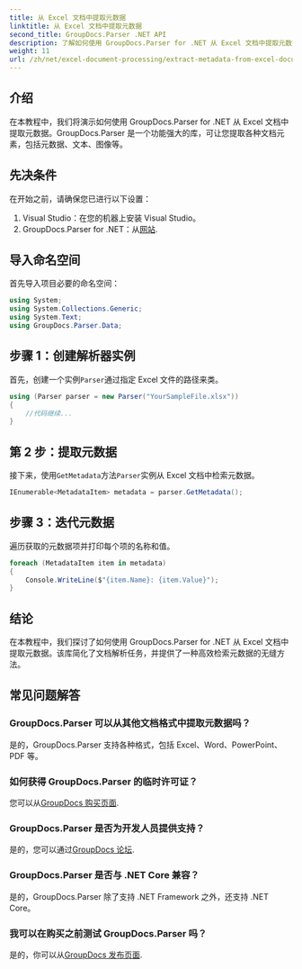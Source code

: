 ```yaml
---
title: 从 Excel 文档中提取元数据
linktitle: 从 Excel 文档中提取元数据
second_title: GroupDocs.Parser .NET API
description: 了解如何使用 GroupDocs.Parser for .NET 从 Excel 文档中提取元数据。请按照本分步教程进行操作。
weight: 11
url: /zh/net/excel-document-processing/extract-metadata-from-excel-document/
---
```

## 介绍
在本教程中，我们将演示如何使用 GroupDocs.Parser for .NET 从 Excel 文档中提取元数据。GroupDocs.Parser 是一个功能强大的库，可让您提取各种文档元素，包括元数据、文本、图像等。
## 先决条件
在开始之前，请确保您已进行以下设置：
1. Visual Studio：在您的机器上安装 Visual Studio。
2.  GroupDocs.Parser for .NET：从[网站](https://releases.groupdocs.com/parser/net/).

## 导入命名空间
首先导入项目必要的命名空间：
```csharp
using System;
using System.Collections.Generic;
using System.Text;
using GroupDocs.Parser.Data;
```
## 步骤 1：创建解析器实例
首先，创建一个实例`Parser`通过指定 Excel 文件的路径来类。
```csharp
using (Parser parser = new Parser("YourSampleFile.xlsx"))
{
    //代码继续...
}
```
## 第 2 步：提取元数据
接下来，使用`GetMetadata`方法`Parser`实例从 Excel 文档中检索元数据。
```csharp
IEnumerable<MetadataItem> metadata = parser.GetMetadata();
```
## 步骤 3：迭代元数据
遍历获取的元数据项并打印每个项的名称和值。
```csharp
foreach (MetadataItem item in metadata)
{
    Console.WriteLine($"{item.Name}: {item.Value}");
}
```

## 结论
在本教程中，我们探讨了如何使用 GroupDocs.Parser for .NET 从 Excel 文档中提取元数据。该库简化了文档解析任务，并提供了一种高效检索元数据的无缝方法。

## 常见问题解答
### GroupDocs.Parser 可以从其他文档格式中提取元数据吗？
是的，GroupDocs.Parser 支持各种格式，包括 Excel、Word、PowerPoint、PDF 等。
### 如何获得 GroupDocs.Parser 的临时许可证？
您可以从[GroupDocs 购买页面](https://purchase.groupdocs.com/temporary-license/).
### GroupDocs.Parser 是否为开发人员提供支持？
是的，您可以通过[GroupDocs 论坛](https://forum.groupdocs.com/c/parser/17).
### GroupDocs.Parser 是否与 .NET Core 兼容？
是的，GroupDocs.Parser 除了支持 .NET Framework 之外，还支持 .NET Core。
### 我可以在购买之前测试 GroupDocs.Parser 吗？
是的，你可以从[GroupDocs 发布页面](https://releases.groupdocs.com/).